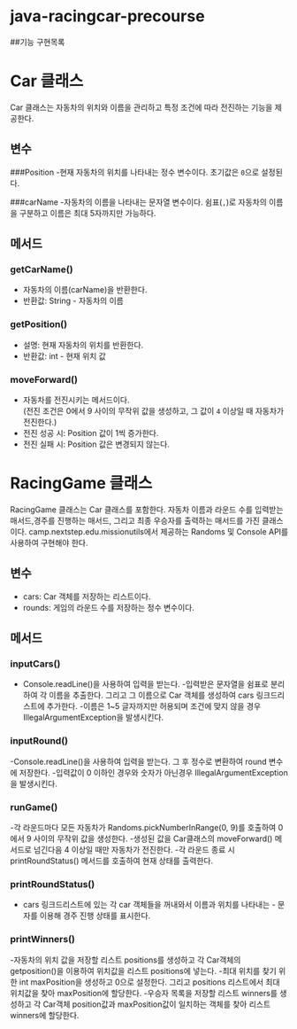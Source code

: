 # java-racingcar-precourse

##기능 구현목록

# Car 클래스

Car 클래스는 자동차의 위치와 이름을 관리하고 특정 조건에 따라 전진하는 기능을 제공한다.

## 변수

###Position
-현재 자동차의 위치를 나타내는 정수 변수이다. 초기값은 `0`으로 설정된다.

###carName
-자동차의 이름을 나타내는 문자열 변수이다. 쉼표(`,`)로 자동차의 이름을 구분하고 이름은 최대 5자까지만 가능하다.

## 메서드

### getCarName()

- 자동차의 이름(carName)을 반환한다.
- 반환값: String - 자동차의 이름

### getPosition()

- 설명: 현재 자동차의 위치를 반환한다.
- 반환값: int - 현재 위치 값

### moveForward()

-  자동차를 전진시키는 메서드이다.  
   (전진 조건은 0에서 9 사이의 무작위 값을 생성하고, 그 값이 `4` 이상일 때 자동차가 전진한다.)
- 전진 성공 시: Position 값이 1씩 증가한다.
- 전진 실패 시: Position 값은 변경되지 않는다.




# RacingGame 클래스

RacingGame 클래스는 Car 클래스를 포함한다.
자동차 이름과 라운드 수를 입력받는 매서드,경주를 진행하는 매서드, 그리고 최종 우승자를 출력하는 매서드를 가진 클래스이다.
camp.nextstep.edu.missionutils에서 제공하는 Randoms 및 Console API를 사용하여 구현해야 한다.

## 변수

- cars: Car 객체를 저장하는 리스트이다.
- rounds: 게임의 라운드 수를 저장하는 정수 변수이다.

## 메서드

### inputCars()

- Console.readLine()을 사용하여 입력을 받는다.
  -입력받은 문자열을 쉼표로 분리하여 각 이름을 추출한다. 그리고 그 이름으로 Car 객체를 생성하여 cars 링크드리스트에 추가한다.
  -이름은 1~5 글자까지만 허용되며 조건에 맞지 않을 경우 IllegalArgumentException을 발생시킨다.

### inputRound()

-Console.readLine()을 사용하여 입력을 받는다. 그 후 정수로 변환하여 round 변수에 저장한다.
-입력값이 0 이하인 경우와 숫자가 아닌경우 IllegalArgumentException을 발생시킨다.

### runGame()

-각 라운드마다 모든 자동차가 Randoms.pickNumberInRange(0, 9)를 호출하여 0에서 9 사이의 무작위 값을 생성한다.
-생성된 값을 Car클래스의 moveForward() 메서드로 넘긴다음 4 이상일 때만 자동차가 전진한다.
-각 라운드 종료 시 printRoundStatus() 메서드를 호출하여 현재 상태를 출력한다.

### printRoundStatus()

- cars 링크드리스트에 있는 각 car 객체들을 꺼내와서 이름과 위치를 나타내는 - 문자를 이용해 경주 진행 상태를 표시한다.

### printWinners()
-자동차의 위치 값을 저장할 리스트 positions를 생성하고 각 Car객체의 getposition()을 이용하여 위치값을 리스트 positions에 넣는다.
-최대 위치를 찾기 위한 int maxPosition을 생성하고 0으로 설정한다. 그리고 positions 리스트에서 최대 위치값을 찾아 maxPosition에 할당한다.
-우승자 목록을 저장할 리스트 winners를 생성하고 각 Car객체 position값과 maxPosition값이 일치하는 객체를 찾아 리스트 winners에 할당한다.
